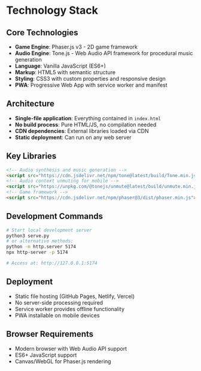 # Technology Stack

## Core Technologies
- **Game Engine**: Phaser.js v3 - 2D game framework
- **Audio Engine**: Tone.js - Web Audio API framework for procedural music generation
- **Language**: Vanilla JavaScript (ES6+)
- **Markup**: HTML5 with semantic structure
- **Styling**: CSS3 with custom properties and responsive design
- **PWA**: Progressive Web App with service worker and manifest

## Architecture
- **Single-file application**: Everything contained in `index.html`
- **No build process**: Pure HTML/JS, no compilation needed
- **CDN dependencies**: External libraries loaded via CDN
- **Static deployment**: Can run on any web server

## Key Libraries
```html
<!-- Audio synthesis and music generation -->
<script src="https://cdn.jsdelivr.net/npm/tone@latest/build/Tone.min.js"></script>
<!-- Audio context unmuting for mobile -->
<script src="https://unpkg.com/@tonejs/unmute@latest/build/unmute.min.js"></script>
<!-- Game framework -->
<script src="https://cdn.jsdelivr.net/npm/phaser@3/dist/phaser.min.js"></script>
```

## Development Commands
```bash
# Start local development server
python3 serve.py
# or alternative methods:
python -m http.server 5174
npx http-server -p 5174

# Access at: http://127.0.0.1:5174
```

## Deployment
- Static file hosting (GitHub Pages, Netlify, Vercel)
- No server-side processing required
- Service worker provides offline functionality
- PWA installable on mobile devices

## Browser Requirements
- Modern browser with Web Audio API support
- ES6+ JavaScript support
- Canvas/WebGL for Phaser.js rendering
